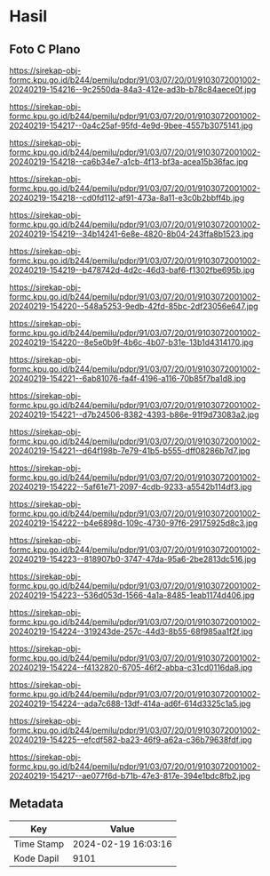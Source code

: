 # Hasil

## Foto C Plano

https://sirekap-obj-formc.kpu.go.id/b244/pemilu/pdpr/91/03/07/20/01/9103072001002-20240219-154216--9c2550da-84a3-412e-ad3b-b78c84aece0f.jpg

https://sirekap-obj-formc.kpu.go.id/b244/pemilu/pdpr/91/03/07/20/01/9103072001002-20240219-154217--0a4c25af-95fd-4e9d-9bee-4557b3075141.jpg

https://sirekap-obj-formc.kpu.go.id/b244/pemilu/pdpr/91/03/07/20/01/9103072001002-20240219-154218--ca6b34e7-a1cb-4f13-bf3a-acea15b36fac.jpg

https://sirekap-obj-formc.kpu.go.id/b244/pemilu/pdpr/91/03/07/20/01/9103072001002-20240219-154218--cd0fd112-af91-473a-8a11-e3c0b2bbff4b.jpg

https://sirekap-obj-formc.kpu.go.id/b244/pemilu/pdpr/91/03/07/20/01/9103072001002-20240219-154219--34b14241-6e8e-4820-8b04-243ffa8b1523.jpg

https://sirekap-obj-formc.kpu.go.id/b244/pemilu/pdpr/91/03/07/20/01/9103072001002-20240219-154219--b478742d-4d2c-46d3-baf6-f1302fbe695b.jpg

https://sirekap-obj-formc.kpu.go.id/b244/pemilu/pdpr/91/03/07/20/01/9103072001002-20240219-154220--548a5253-9edb-42fd-85bc-2df23056e647.jpg

https://sirekap-obj-formc.kpu.go.id/b244/pemilu/pdpr/91/03/07/20/01/9103072001002-20240219-154220--8e5e0b9f-4b6c-4b07-b31e-13b1d4314170.jpg

https://sirekap-obj-formc.kpu.go.id/b244/pemilu/pdpr/91/03/07/20/01/9103072001002-20240219-154221--6ab81076-fa4f-4196-a116-70b85f7ba1d8.jpg

https://sirekap-obj-formc.kpu.go.id/b244/pemilu/pdpr/91/03/07/20/01/9103072001002-20240219-154221--d7b24506-8382-4393-b86e-91f9d73083a2.jpg

https://sirekap-obj-formc.kpu.go.id/b244/pemilu/pdpr/91/03/07/20/01/9103072001002-20240219-154221--d64f198b-7e79-41b5-b555-dff08286b7d7.jpg

https://sirekap-obj-formc.kpu.go.id/b244/pemilu/pdpr/91/03/07/20/01/9103072001002-20240219-154222--5af61e71-2097-4cdb-9233-a5542b114df3.jpg

https://sirekap-obj-formc.kpu.go.id/b244/pemilu/pdpr/91/03/07/20/01/9103072001002-20240219-154222--b4e6898d-109c-4730-97f6-29175925d8c3.jpg

https://sirekap-obj-formc.kpu.go.id/b244/pemilu/pdpr/91/03/07/20/01/9103072001002-20240219-154223--818907b0-3747-47da-95a6-2be2813dc516.jpg

https://sirekap-obj-formc.kpu.go.id/b244/pemilu/pdpr/91/03/07/20/01/9103072001002-20240219-154223--536d053d-1566-4a1a-8485-1eab1174d406.jpg

https://sirekap-obj-formc.kpu.go.id/b244/pemilu/pdpr/91/03/07/20/01/9103072001002-20240219-154224--319243de-257c-44d3-8b55-68f985aa1f2f.jpg

https://sirekap-obj-formc.kpu.go.id/b244/pemilu/pdpr/91/03/07/20/01/9103072001002-20240219-154224--f4132820-6705-46f2-abba-c31cd0116da8.jpg

https://sirekap-obj-formc.kpu.go.id/b244/pemilu/pdpr/91/03/07/20/01/9103072001002-20240219-154224--ada7c688-13df-414a-ad6f-614d3325c1a5.jpg

https://sirekap-obj-formc.kpu.go.id/b244/pemilu/pdpr/91/03/07/20/01/9103072001002-20240219-154225--efcdf582-ba23-46f9-a62a-c36b79638fdf.jpg

https://sirekap-obj-formc.kpu.go.id/b244/pemilu/pdpr/91/03/07/20/01/9103072001002-20240219-154217--ae077f6d-b71b-47e3-817e-394e1bdc8fb2.jpg


## Metadata

| Key        | Value               |
| ---------- | ------------------- |
| Time Stamp | 2024-02-19 16:03:16 |
| Kode Dapil | 9101                |



